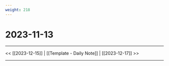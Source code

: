 ```yaml
---
weight: 218
---
```


# 2023-11-13

---

<< [[2023-12-15]] | [[Template - Daily Note]] | [[2023-12-17]] >>

---

